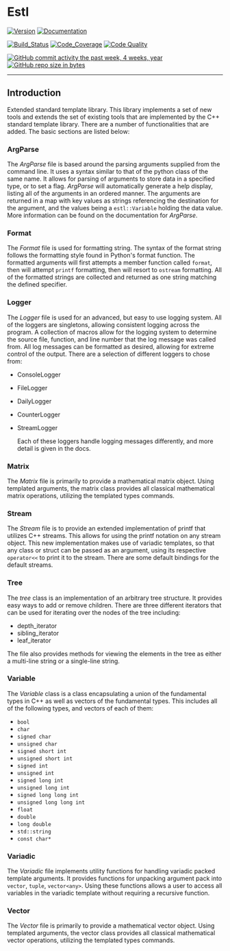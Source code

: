# Estl

[![Version](https://img.shields.io/github/tag/LuxAtrumStudio/estl.svg?style=for-the-badge)](https://github.com/LuxAtrumStudio/estl)
[![Documentation](https://img.shields.io/badge/Documentation-gh--pages-blue.svg?style=for-the-badge)](https://luxatrumstudio.github.io/estl/)

[![Build_Status](https://img.shields.io/travis/LuxAtrumStudio/estl/development.svg?style=for-the-badge)](https://travis-ci.org/LuxAtrumStudio/estl)
[![Code_Coverage](https://img.shields.io/codecov/c/github/LuxAtrumStudio/estl/development.svg?style=for-the-badge)](https://codecov.io/gh/LuxAtrumStudio/estl)
[![Code Quality](https://img.shields.io/codacy/grade/9dd431f11f53414ab360f1f34e1eef49.svg?style=for-the-badge)](https://www.codacy.com/app/LuxAtrumStudio/estl/dashboard)

[![GitHub commit activity the past week, 4 weeks, year](https://img.shields.io/github/commit-activity/y/LuxAtrumStudio/estl.svg?style=for-the-badge)](<>)
[![GitHub repo size in bytes](https://img.shields.io/github/repo-size/LuxAtrumStudio/estl.svg?style=for-the-badge)](<>)

* * *

## Introduction

Extended standard template library. This library implements a set of new
tools and extends the set of existing tools that are implemented by the
C++ standard template library. There are a number of functionalities that are
added. The basic sections are listed below:

### ArgParse

The _ArgParse_ file is based around the parsing arguments supplied from the
command line. It uses a syntax similar to that of the python class of the same
name. It allows for parsing of arguments to store data in a specified type, or
to set a flag. _ArgParse_ will automatically generate a help display, listing
all of the arguments in an ordered manner. The arguments are returned in a map
with key values as strings referencing the destination for the argument, and
the values being a `estl::Variable` holding the data value. More information
can be found on the documentation for _ArgParse_.

### Format ###

The *Format* file is used for formatting string. The syntax of the format
string follows the formatting style found in Python's format function. The
formatted arguments will first attempts a member function called `format`, then
will attempt `printf` formatting, then will resort to `ostream` formatting. All
of the formatted strings are collected and returned as one string matching the
defined specifier.

### Logger ###

The *Logger* file is used for an advanced, but easy to use logging system. All
of the loggers are singletons, allowing consistent logging across the program.
A collection of macros allow for the logging system to determine the source
file, function, and line number that the log message was called from. All log
messages can be formatted as desired, allowing for extreme control of the
output. There are a selection of different loggers to chose from:

* ConsoleLogger
* FileLogger
* DailyLogger
* CounterLogger
* StreamLogger

    Each of these loggers handle logging messages differently, and more detail is
    given in the docs.

### Matrix ###

The *Matrix* file is primarily to provide a mathematical matrix object. Using
templated arguments, the matrix class provides all classical mathematical matrix
operations, utilizing the templated types commands.

### Stream ###

The *Stream* file is to provide an extended implementation of printf that
utilizes C++ streams. This allows for using the printf notation on any stream
object. This new implementation makes use of variadic templates, so that any
class or struct can be passed as an argument, using its respective `operator<<`
to print it to the stream. There are some default bindings for the default
streams.

### Tree ###

The *tree* class is an implementation of an arbitrary tree structure. It
provides easy ways to add or remove children. There are three different 
iterators that can be used for iterating over the nodes of the tree including:

* depth_iterator
* sibling_iterator
* leaf_iterator

The file also provides methods for viewing the elements in the tree as either a
multi-line string or a single-line string.

### Variable ###

The *Variable* class is a class encapsulating a union of the fundamental types
in C++ as well as vectors of the fundamental types. This includes all of the
following types, and vectors of each of them:

* `bool`
* `char`
* `signed char`
* `unsigned char`
* `signed short int`
* `unsigned short int`
* `signed int`
* `unsigned int`
* `signed long int`
* `unsigned long int`
* `signed long long int`
* `unsigned long long int`
* `float`
* `double`
* `long double`
* `std::string`
* `const char*`

### Variadic ###

The *Variadic* file implements utility functions for handling variadic packed
template arguments. It provides functions for unpacking argument pack into
`vector`, `tuple`, `vector<any>`. Using these functions allows a user to access
all variables in the variadic template without requiring a recursive function.

### Vector ###

The *Vector* file is primarily to provide a mathematical vector object. Using
templated arguments, the vector class provides all classical mathematical vector
operations, utilizing the templated types commands.
